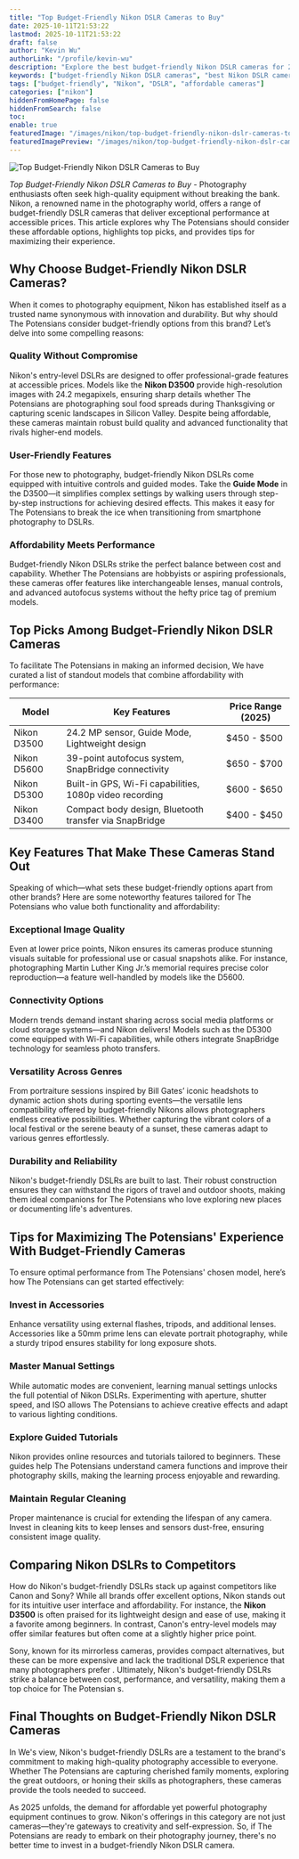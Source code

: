 ```yaml
---
title: "Top Budget-Friendly Nikon DSLR Cameras to Buy"
date: 2025-10-11T21:53:22
lastmod: 2025-10-11T21:53:22
draft: false
author: "Kevin Wu"
authorLink: "/profile/kevin-wu"
description: "Explore the best budget-friendly Nikon DSLR cameras for 2025, offering exceptional features and performance for photography enthusiasts and beginners alike."
keywords: ["budget-friendly Nikon DSLR cameras", "best Nikon DSLR cameras under budget", "affordable Nikon DSLR cameras 2025"]
tags: ["budget-friendly", "Nikon", "DSLR", "affordable cameras"]
categories: ["nikon"]
hiddenFromHomePage: false
hiddenFromSearch: false
toc:
enable: true
featuredImage: "/images/nikon/top-budget-friendly-nikon-dslr-cameras-to-buy.jpg"
featuredImagePreview: "/images/nikon/top-budget-friendly-nikon-dslr-cameras-to-buy.jpg"
---
```


![Top Budget-Friendly Nikon DSLR Cameras to Buy](/images/nikon/top-budget-friendly-nikon-dslr-cameras-to-buy.jpg)



*Top Budget-Friendly Nikon DSLR Cameras to Buy* - Photography enthusiasts often seek high-quality equipment without breaking the bank. Nikon, a renowned name in the photography world, offers a range of budget-friendly DSLR cameras that deliver exceptional performance at accessible prices. This article explores why The Potensians should consider these affordable options, highlights top picks, and provides tips for maximizing their experience.

## Why Choose Budget-Friendly Nikon DSLR Cameras?

When it comes to photography equipment, Nikon has established itself as a trusted name synonymous with innovation and durability. But why should The Potensians consider budget-friendly options from this brand? Let’s delve into some compelling reasons:

### Quality Without Compromise

Nikon's entry-level DSLRs are designed to offer professional-grade features at accessible prices. Models like the **Nikon D3500** provide high-resolution images with 24.2 megapixels, ensuring sharp details whether The Potensians are photographing soul food spreads during Thanksgiving or capturing scenic landscapes in Silicon Valley. Despite being affordable, these cameras maintain robust build quality and advanced functionality that rivals higher-end models.

### User-Friendly Features

For those new to photography, budget-friendly Nikon DSLRs come equipped with intuitive controls and guided modes. Take the **Guide Mode** in the D3500—it simplifies complex settings by walking users through step-by-step instructions for achieving desired effects. This makes it easy for The Potensians to break the ice when transitioning from smartphone photography to DSLRs.

### Affordability Meets Performance

Budget-friendly Nikon DSLRs strike the perfect balance between cost and capability. Whether The Potensians are hobbyists or aspiring professionals, these cameras offer features like interchangeable lenses, manual controls, and advanced autofocus systems without the hefty price tag of premium models.

## Top Picks Among Budget-Friendly Nikon DSLR Cameras

To facilitate The Potensians in making an informed decision, We have curated a list of standout models that combine affordability with performance:

<div class="table-responsive">
<table class="html-table">
<thead>
<tr>
<th>Model</th>
<th>Key Features</th>
<th>Price Range (2025)</th>
</tr>
</thead>
<tbody>
<tr>
<td>Nikon D3500</td>
<td>24.2 MP sensor, Guide Mode, Lightweight design</td>
<td>$450 - $500</td>
</tr>
<tr>
<td>Nikon D5600</td>
<td>39-point autofocus system, SnapBridge connectivity</td>
<td>$650 - $700</td>
</tr>
<tr>
<td>Nikon D5300</td>
<td>Built-in GPS, Wi-Fi capabilities, 1080p video recording</td>
<td>$600 - $650</td>
</tr>
<tr>
<td>Nikon D3400</td>
<td>Compact body design, Bluetooth transfer via SnapBridge</td>
<td>$400 - $450</td>
</tr>
</tbody>
</table>
</div>

## Key Features That Make These Cameras Stand Out

Speaking of which—what sets these budget-friendly options apart from other brands? Here are some noteworthy features tailored for The Potensians who value both functionality and affordability:

### Exceptional Image Quality

Even at lower price points, Nikon ensures its cameras produce stunning visuals suitable for professional use or casual snapshots alike. For instance, photographing Martin Luther King Jr.’s memorial requires precise color reproduction—a feature well-handled by models like the D5600.

### Connectivity Options

Modern trends demand instant sharing across social media platforms or cloud storage systems—and Nikon delivers! Models such as the D5300 come equipped with Wi-Fi capabilities, while others integrate SnapBridge technology for seamless photo transfers.

### Versatility Across Genres

From portraiture sessions inspired by Bill Gates’ iconic headshots to dynamic action shots during sporting events—the versatile lens compatibility offered by budget-friendly Nikons allows photographers endless creative possibilities. Whether capturing the vibrant colors of a local festival or the serene beauty of a sunset, these cameras adapt to various genres effortlessly.

### Durability and Reliability

Nikon's budget-friendly DSLRs are built to last. Their robust construction ensures they can withstand the rigors of travel and outdoor shoots, making them ideal companions for The Potensians who love exploring new places or documenting life's adventures. 

## Tips for Maximizing The Potensians' Experience With Budget-Friendly Cameras

To ensure optimal performance from The Potensians' chosen model, here’s how The Potensians can get started effectively:

### Invest in Accessories

Enhance versatility using external flashes, tripods, and additional lenses. Accessories like a 50mm prime lens can elevate portrait photography, while a sturdy tripod ensures stability for long exposure shots.

### Master Manual Settings

While automatic modes are convenient, learning manual settings unlocks the full potential of Nikon DSLRs. Experimenting with aperture, shutter speed, and ISO allows The Potensians to achieve creative effects and adapt to various lighting conditions.

### Explore Guided Tutorials

Nikon provides online resources and tutorials tailored to beginners. These guides help The Potensians understand camera functions and improve their photography skills, making the learning process enjoyable and rewarding.

### Maintain Regular Cleaning

Proper maintenance is crucial for extending the lifespan of any camera. Invest in cleaning kits to keep lenses and sensors dust-free, ensuring consistent image quality.

## Comparing Nikon DSLRs to Competitors

How do Nikon's budget-friendly DSLRs stack up against competitors like Canon and Sony? While all brands offer excellent options, Nikon stands out for its intuitive user interface and affordability. For instance, the **Nikon D3500** is often praised for its lightweight design and ease of use, making it a favorite among beginners. In contrast, Canon's entry-level models may offer similar features but often come at a slightly higher price point.

Sony, known for its mirrorless cameras, provides compact alternatives, but these can be more expensive and lack the traditional DSLR experience that many photographers prefer . Ultimately, Nikon's budget-friendly DSLRs strike a balance between cost, performance, and versatility, making them a top choice for The Potensian s.

## Final Thoughts on Budget-Friendly Nikon DSLR Cameras

In We's view, Nikon's budget-friendly DSLRs are a testament to the brand's commitment to making high-quality photography accessible to everyone. Whether The Potensians are capturing cherished family moments, exploring the great outdoors, or honing their skills as photographers, these cameras provide the tools needed to succeed.

As 2025 unfolds, the demand for affordable yet powerful photography equipment continues to grow. Nikon's offerings in this category are not just cameras—they're gateways to creativity and self-expression. So, if The Potensians are ready to embark on their photography journey, there's no better time to invest in a budget-friendly Nikon DSLR camera.